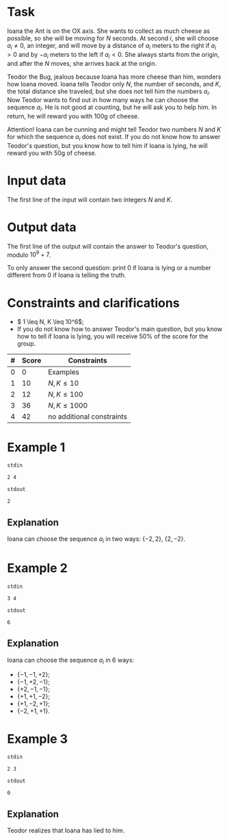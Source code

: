 
# Task

Ioana the Ant is on the OX axis. She wants to collect as much cheese as possible, so she will be moving for $N$ seconds. At second $i$, she will choose $a_i \neq 0$, an integer, and will move by a distance of $a_i$ meters to the right if $a_i > 0$ and by $-a_i$ meters to the left if $a_i < 0$. She always starts from the origin, and after the $N$ moves, she arrives back at the origin. 

Teodor the Bug, jealous because Ioana has more cheese than him, wonders how Ioana moved. Ioana tells Teodor only $N$, the number of seconds, and $K$, the total distance she traveled, but she does not tell him the numbers $a_i$. Now Teodor wants to find out in how many ways he can choose the sequence $a_i$. He is not good at counting, but he will ask you to help him. In return, he will reward you with 100g of cheese. 

Attention! Ioana can be cunning and might tell Teodor two numbers $N$ and $K$ for which the sequence $a_i$ does not exist. If you do not know how to answer Teodor's question, but you know how to tell him if Ioana is lying, he will reward you with 50g of cheese.

# Input data

The first line of the input will contain two integers $N$ and $K$.

# Output data

The first line of the output will contain the answer to Teodor's question, modulo $10^9+7$.

To only answer the second question: print 0 if Ioana is lying or a number different from 0 if Ioana is telling the truth.

# Constraints and clarifications

* $ 1 \leq N, K \leq 10^6$;
* If you do not know how to answer Teodor's main question, but you know how to tell if Ioana is lying, you will receive 50% of the score for the group.

|#| Score |        Constraints                                    | 
|-|---------|------------------------------------------------------|
|0|   0     | Examples                                              |
|1|   10    | $N, K \le 10$                                        |
|2|   12    | $N, K \le 100$                                       |
|3|   36    | $N, K \le 1000$                                      |
|4|   42    | no additional constraints                             |

# Example 1

`stdin`
```
2 4
```

`stdout`
```
2
```

## Explanation

Ioana can choose the sequence $a_i$ in two ways: $\{ -2, 2 \}$, $\{ 2, -2 \}$.

# Example 2

`stdin`
```
3 4
```

`stdout`
```
6
```

## Explanation

Ioana can choose the sequence $a_i$ in 6 ways: 
- $\{ -1, -1, +2 \}$;
- $\{ -1, +2, -1 \}$;
- $\{ +2, -1, -1 \}$;
- $\{ +1, +1, -2 \}$;
- $\{ +1, -2, +1 \}$;
- $\{ -2, +1, +1 \}$.

# Example 3

`stdin`
```
2 3
```

`stdout`
```
0
```

## Explanation

Teodor realizes that Ioana has lied to him.
